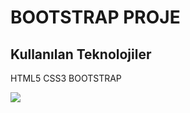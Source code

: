 <h1>BOOTSTRAP PROJE</h1>
<h2>Kullanılan Teknolojiler</h2>
<p>HTML5 CSS3 BOOTSTRAP</p>
<img src="/img/bootstrapsitemiz.gif">